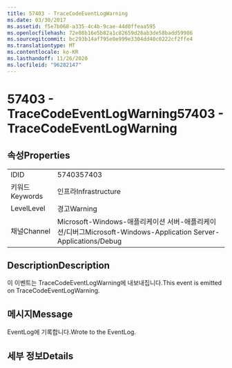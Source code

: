 ```yaml
---
title: 57403 - TraceCodeEventLogWarning
ms.date: 03/30/2017
ms.assetid: f5e7b068-a335-4c4b-9cae-44d0ffeaa595
ms.openlocfilehash: 72e08b16e5b82a1c82659d28ab3de58badd59906
ms.sourcegitcommit: bc293b14af795e0e999e3304dd40c0222cf2ffe4
ms.translationtype: MT
ms.contentlocale: ko-KR
ms.lasthandoff: 11/26/2020
ms.locfileid: "96282147"
---
```

# <a name="57403---tracecodeeventlogwarning"></a><span data-ttu-id="896cb-102">57403 - TraceCodeEventLogWarning</span><span class="sxs-lookup"><span data-stu-id="896cb-102">57403 - TraceCodeEventLogWarning</span></span>

## <a name="properties"></a><span data-ttu-id="896cb-103">속성</span><span class="sxs-lookup"><span data-stu-id="896cb-103">Properties</span></span>  
  
|||  
|-|-|  
|<span data-ttu-id="896cb-104">ID</span><span class="sxs-lookup"><span data-stu-id="896cb-104">ID</span></span>|<span data-ttu-id="896cb-105">57403</span><span class="sxs-lookup"><span data-stu-id="896cb-105">57403</span></span>|  
|<span data-ttu-id="896cb-106">키워드</span><span class="sxs-lookup"><span data-stu-id="896cb-106">Keywords</span></span>|<span data-ttu-id="896cb-107">인프라</span><span class="sxs-lookup"><span data-stu-id="896cb-107">Infrastructure</span></span>|  
|<span data-ttu-id="896cb-108">Level</span><span class="sxs-lookup"><span data-stu-id="896cb-108">Level</span></span>|<span data-ttu-id="896cb-109">경고</span><span class="sxs-lookup"><span data-stu-id="896cb-109">Warning</span></span>|  
|<span data-ttu-id="896cb-110">채널</span><span class="sxs-lookup"><span data-stu-id="896cb-110">Channel</span></span>|<span data-ttu-id="896cb-111">Microsoft-Windows-애플리케이션 서버-애플리케이션/디버그</span><span class="sxs-lookup"><span data-stu-id="896cb-111">Microsoft-Windows-Application Server-Applications/Debug</span></span>|  
  
## <a name="description"></a><span data-ttu-id="896cb-112">Description</span><span class="sxs-lookup"><span data-stu-id="896cb-112">Description</span></span>  

 <span data-ttu-id="896cb-113">이 이벤트는 TraceCodeEventLogWarning에 내보내집니다.</span><span class="sxs-lookup"><span data-stu-id="896cb-113">This event is emitted on TraceCodeEventLogWarning.</span></span>  
  
## <a name="message"></a><span data-ttu-id="896cb-114">메시지</span><span class="sxs-lookup"><span data-stu-id="896cb-114">Message</span></span>  

 <span data-ttu-id="896cb-115">EventLog에 기록합니다.</span><span class="sxs-lookup"><span data-stu-id="896cb-115">Wrote to the EventLog.</span></span>  
  
## <a name="details"></a><span data-ttu-id="896cb-116">세부 정보</span><span class="sxs-lookup"><span data-stu-id="896cb-116">Details</span></span>
